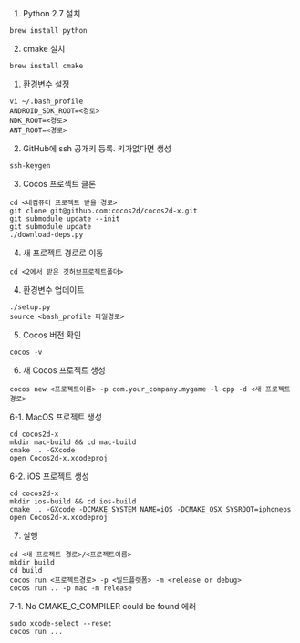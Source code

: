 
1. Python 2.7 설치
```
brew install python
```

2. cmake 설치
```
brew install cmake
```

1. 환경변수 설정   
```
vi ~/.bash_profile
ANDROID_SDK_ROOT=<경로>
NDK_ROOT=<경로> 
ANT_ROOT=<경로>  
```

2. GitHub에 ssh 공개키 등록. 키가없다면 생성
```
ssh-keygen
```

3. Cocos 프로젝트 클론
```
cd <내컴퓨터 프로젝트 받을 경로>
git clone git@github.com:cocos2d/cocos2d-x.git
git submodule update --init
git submodule update
./download-deps.py
```

4. 새 프로젝트 경로로 이동
```
cd <2에서 받은 깃허브프로젝트폴더>
```

4. 환경변수 업데이트
```
./setup.py
source <bash_profile 파일경로>
```

5. Cocos 버전 확인
```
cocos -v
```

6. 새 Cocos 프로젝트 생성
```
cocos new <프로젝트이름> -p com.your_company.mygame -l cpp -d <새 프로젝트 경로>
```

6-1. MacOS 프로젝트 생성
```
cd cocos2d-x
mkdir mac-build && cd mac-build
cmake .. -GXcode
open Cocos2d-x.xcodeproj
```

6-2. iOS 프로젝트 생성
```
cd cocos2d-x
mkdir ios-build && cd ios-build
cmake .. -GXcode -DCMAKE_SYSTEM_NAME=iOS -DCMAKE_OSX_SYSROOT=iphoneos
open Cocos2d-x.xcodeproj
```

7. 실행
```
cd <새 프로젝트 경로>/<프로젝트이름>
mkdir build
cd build
cocos run <프로젝트경로> -p <빌드플랫폼> -m <release or debug>
cocos run .. -p mac -m release
```

7-1. No CMAKE_C_COMPILER could be found 에러
```
sudo xcode-select --reset
cocos run ...
```
